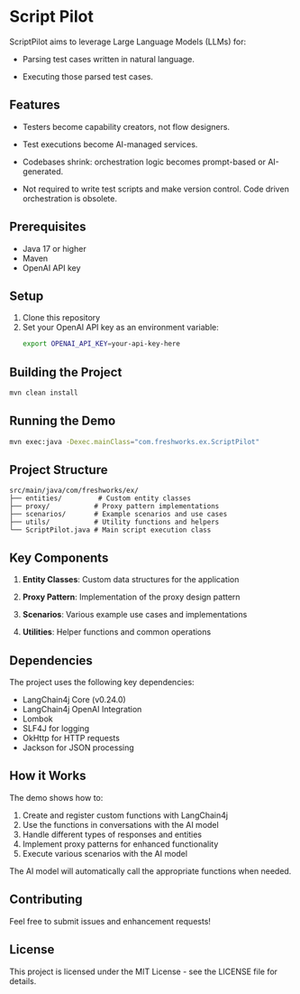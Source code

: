 # Script Pilot

ScriptPilot aims to leverage Large Language Models (LLMs) for:

- Parsing test cases written in natural language.

- Executing those parsed test cases.

## Features

- Testers become capability creators, not flow designers.


- Test executions become AI-managed services.


- Codebases shrink: orchestration logic becomes prompt-based or AI-generated.


- Not required to write test scripts and make version control. Code driven orchestration is obsolete.


## Prerequisites

- Java 17 or higher
- Maven
- OpenAI API key

## Setup

1. Clone this repository
2. Set your OpenAI API key as an environment variable:
   ```bash
   export OPENAI_API_KEY=your-api-key-here
   ```

## Building the Project

```bash
mvn clean install
```

## Running the Demo

```bash
mvn exec:java -Dexec.mainClass="com.freshworks.ex.ScriptPilot"
```

## Project Structure

```
src/main/java/com/freshworks/ex/
├── entities/         # Custom entity classes
├── proxy/           # Proxy pattern implementations
├── scenarios/       # Example scenarios and use cases
├── utils/           # Utility functions and helpers
└── ScriptPilot.java # Main script execution class
```

## Key Components

1. **Entity Classes**: Custom data structures for the application

2. **Proxy Pattern**: Implementation of the proxy design pattern

3. **Scenarios**: Various example use cases and implementations

4. **Utilities**: Helper functions and common operations

## Dependencies

The project uses the following key dependencies:
- LangChain4j Core (v0.24.0)
- LangChain4j OpenAI Integration
- Lombok
- SLF4J for logging
- OkHttp for HTTP requests
- Jackson for JSON processing

## How it Works

The demo shows how to:
1. Create and register custom functions with LangChain4j
2. Use the functions in conversations with the AI model
3. Handle different types of responses and entities
4. Implement proxy patterns for enhanced functionality
5. Execute various scenarios with the AI model

The AI model will automatically call the appropriate functions when needed.

## Contributing

Feel free to submit issues and enhancement requests!

## License

This project is licensed under the MIT License - see the LICENSE file for details. 